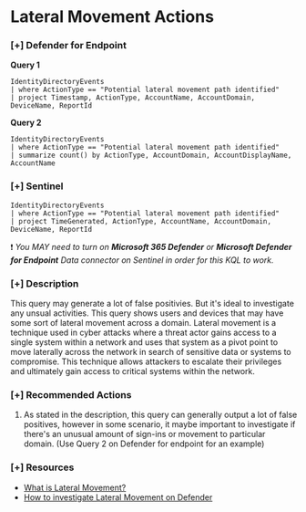 # Lateral Movement Actions

### [+] Defender for Endpoint
**Query 1**
```
IdentityDirectoryEvents
| where ActionType == "Potential lateral movement path identified"
| project Timestamp, ActionType, AccountName, AccountDomain, DeviceName, ReportId
```
**Query 2**
```
IdentityDirectoryEvents
| where ActionType == "Potential lateral movement path identified"
| summarize count() by ActionType, AccountDomain, AccountDisplayName, AccountName
```
### [+] Sentinel
```
IdentityDirectoryEvents
| where ActionType == "Potential lateral movement path identified"
| project TimeGenerated, ActionType, AccountName, AccountDomain, DeviceName, ReportId
```
:exclamation: *You MAY need to turn on **Microsoft 365 Defender** or **Microsoft Defender for Endpoint** Data connector on Sentinel in order for this KQL to work.*

### [+] Description 
This query may generate a lot of false positivies. But it's ideal to investigate any unsual activities. This query shows users and devices that may have some sort of lateral movement across a domain.
Lateral movement is a technique used in cyber attacks where a threat actor gains access to a single system within a network and uses that system as a pivot point to move laterally across the network in search of sensitive data or systems to compromise. This technique allows attackers to escalate their privileges and ultimately gain access to critical systems within the network.

### [+] Recommended Actions
1. As stated in the description, this query can generally output a lot of false positives, however in some scenario, it maybe important to investigate if there's an unusual amount of sign-ins or movement to particular domain. (Use Query 2 on Defender for endpoint for an example) 

### [+] Resources
- [What is Lateral Movement?](https://www.crowdstrike.com/cybersecurity-101/lateral-movement/)
- [How to investigate Lateral Movement on Defender](https://learn.microsoft.com/en-us/defender-for-identity/understand-lateral-movement-paths)
